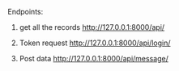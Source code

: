 Endpoints: 
1. get all the records
http://127.0.0.1:8000/api/

2. Token request
http://127.0.0.1:8000/api/login/

3. Post data
http://127.0.0.1:8000/api/message/ 